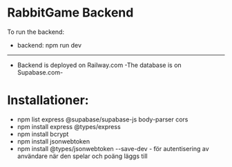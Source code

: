 # RabbitGame Backend

To run the backend:
- backend: npm run dev

------------------------------------------
- Backend is deployed on Railway.com
-The database is on Supabase.com-

# Installationer:

- npm list express @supabase/supabase-js body-parser cors
- npm install express @types/express
- npm install bcrypt
- npm install jsonwebtoken 
- npm install @types/jsonwebtoken --save-dev - för autentisering av användare när den spelar och poäng läggs till



